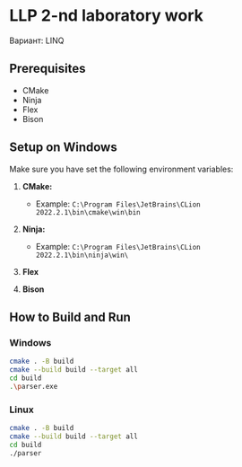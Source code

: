 # LLP 2-nd laboratory work

Вариант: LINQ

## Prerequisites

- CMake
- Ninja
- Flex
- Bison

## Setup on Windows

Make sure you have set the following environment variables:

1. **CMake:**
   - Example: `C:\Program Files\JetBrains\CLion 2022.2.1\bin\cmake\win\bin`

2. **Ninja:**
   - Example: `C:\Program Files\JetBrains\CLion 2022.2.1\bin\ninja\win\`

3. **Flex**
4. **Bison**

## How to Build and Run

### Windows

```bash
cmake . -B build                                                                                                                                                                        ✔ 
cmake --build build --target all
cd build
.\parser.exe
```
### Linux
```bash
cmake . -B build                                                                                                                                                                        ✔ 
cmake --build build --target all
cd build
./parser
```
